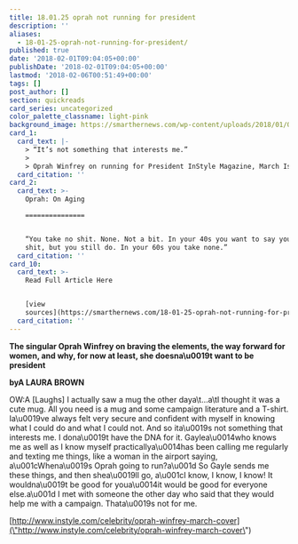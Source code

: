 ```yaml
---
title: 18.01.25 oprah not running for president
description: ''
aliases:
  - 18-01-25-oprah-not-running-for-president/
published: true
date: '2018-02-01T09:04:05+00:00'
publishDate: '2018-02-01T09:04:05+00:00'
lastmod: '2018-02-06T00:51:49+00:00'
tags: []
post_author: []
section: quickreads
card_series: uncategorized
color_palette_classname: light-pink
background_image: https://smarthernews.com/wp-content/uploads/2018/01/Oprah_Winfrey_2010.jpg
card_1:
  card_text: |-
    > “It’s not something that interests me.”
    > 
    > Oprah Winfrey on running for President InStyle Magazine, March Issue 2018
  card_citation: ''
card_2:
  card_text: >-
    Oprah: On Aging

    ===============


    “You take no shit. None. Not a bit. In your 40s you want to say you take no
    shit, but you still do. In your 60s you take none.”
  card_citation: ''
card_10:
  card_text: >-
    Read Full Article Here


    [view
    sources](https://smarthernews.com/18-01-25-oprah-not-running-for-president/)
  card_citation: ''
---
```

**The singular Oprah Winfrey on braving the elements, the way forward for women, and why, for now at least, she doesna\\u0019t want to be president**

**byA LAURA BROWN**

OW:A \[Laughs\] I actually saw a mug the other daya\\t…a\\tI thought it was a cute mug. All you need is a mug and some campaign literature and a T-shirt. Ia\\u0019ve always felt very secure and confident with myself in knowing what I could do and what I could not. And so ita\\u0019s not something that interests me. I dona\\u0019t have the DNA for it. Gaylea\\u0014who knows me as well as I know myself practicallya\\u0014has been calling me regularly and texting me things, like a woman in the airport saying, a\\u001cWhena\\u0019s Oprah going to run?a\\u001d So Gayle sends me these things, and then shea\\u0019ll go, a\\u001cI know, I know, I know! It wouldna\\u0019t be good for youa\\u0014it would be good for everyone else.a\\u001d I met with someone the other day who said that they would help me with a campaign. Thata\\u0019s not for me.

[http://www.instyle.com/celebrity/oprah-winfrey-march-cover](\"http://www.instyle.com/celebrity/oprah-winfrey-march-cover\")